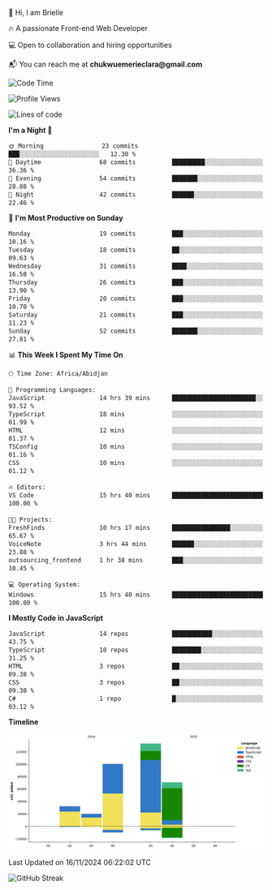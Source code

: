 <div align="left">
  <p>👋 Hi, I am Brielle</p>
  <p>🔥 A passionate Front-end Web Developer</p>
  <p>💻 Open to collaboration and hiring opportunities</p>
  <p>📬 You can reach me at <strong>chukwuemerieclara@gmail.com</strong></p>
</div>


 
 <!--START_SECTION:waka-->
![Code Time](http://img.shields.io/badge/Code%20Time-324%20hrs%2016%20mins-blue)

![Profile Views](http://img.shields.io/badge/Profile%20Views-33-blue)

![Lines of code](https://img.shields.io/badge/From%20Hello%20World%20I%27ve%20Written-125.1%20thousand%20lines%20of%20code-blue)

**I'm a Night 🦉** 

```text
🌞 Morning                23 commits          ███░░░░░░░░░░░░░░░░░░░░░░   12.30 % 
🌆 Daytime                68 commits          █████████░░░░░░░░░░░░░░░░   36.36 % 
🌃 Evening                54 commits          ███████░░░░░░░░░░░░░░░░░░   28.88 % 
🌙 Night                  42 commits          ██████░░░░░░░░░░░░░░░░░░░   22.46 % 
```
📅 **I'm Most Productive on Sunday** 

```text
Monday                   19 commits          ███░░░░░░░░░░░░░░░░░░░░░░   10.16 % 
Tuesday                  18 commits          ██░░░░░░░░░░░░░░░░░░░░░░░   09.63 % 
Wednesday                31 commits          ████░░░░░░░░░░░░░░░░░░░░░   16.58 % 
Thursday                 26 commits          ███░░░░░░░░░░░░░░░░░░░░░░   13.90 % 
Friday                   20 commits          ███░░░░░░░░░░░░░░░░░░░░░░   10.70 % 
Saturday                 21 commits          ███░░░░░░░░░░░░░░░░░░░░░░   11.23 % 
Sunday                   52 commits          ███████░░░░░░░░░░░░░░░░░░   27.81 % 
```


📊 **This Week I Spent My Time On** 

```text
🕑︎ Time Zone: Africa/Abidjan

💬 Programming Languages: 
JavaScript               14 hrs 39 mins      ███████████████████████░░   93.52 % 
TypeScript               18 mins             ░░░░░░░░░░░░░░░░░░░░░░░░░   01.99 % 
HTML                     12 mins             ░░░░░░░░░░░░░░░░░░░░░░░░░   01.37 % 
TSConfig                 10 mins             ░░░░░░░░░░░░░░░░░░░░░░░░░   01.16 % 
CSS                      10 mins             ░░░░░░░░░░░░░░░░░░░░░░░░░   01.12 % 

🔥 Editors: 
VS Code                  15 hrs 40 mins      █████████████████████████   100.00 % 

🐱‍💻 Projects: 
FreshFinds               10 hrs 17 mins      ████████████████░░░░░░░░░   65.67 % 
VoiceNote                3 hrs 44 mins       ██████░░░░░░░░░░░░░░░░░░░   23.88 % 
outsourcing_frontend     1 hr 38 mins        ███░░░░░░░░░░░░░░░░░░░░░░   10.45 % 

💻 Operating System: 
Windows                  15 hrs 40 mins      █████████████████████████   100.00 % 
```

**I Mostly Code in JavaScript** 

```text
JavaScript               14 repos            ███████████░░░░░░░░░░░░░░   43.75 % 
TypeScript               10 repos            ████████░░░░░░░░░░░░░░░░░   31.25 % 
HTML                     3 repos             ██░░░░░░░░░░░░░░░░░░░░░░░   09.38 % 
CSS                      3 repos             ██░░░░░░░░░░░░░░░░░░░░░░░   09.38 % 
C#                       1 repo              █░░░░░░░░░░░░░░░░░░░░░░░░   03.12 % 
```



**Timeline**

![Lines of Code chart](https://raw.githubusercontent.com/Brielle28/Brielle28/main/assets/bar_graph.png)


 Last Updated on 16/11/2024 06:22:02 UTC
<!--END_SECTION:waka-->

![GitHub Streak](https://github-readme-streak-stats.herokuapp.com/?user=Brielle28)



